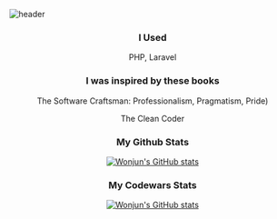 ![header](https://capsule-render.vercel.app/api?type=slice&color=gradient&height=160&section=header&text=Hi!%20I%27m%20Wonjun!&fontAlign=50&fontAlignY=70&fontSize=90&fontColor=000000)

<h3 align="center"> I Used </h3>
<div align="center">
PHP, Laravel
</div>

<h3 align="center"> I was inspired by these books </h3>
<div align="center">
<p>The Software Craftsman: Professionalism, Pragmatism, Pride)</p>
<p>The Clean Coder</p>
</div>

<h3 align="center">My Github Stats</h3>
<div align="center">
  
[![Wonjun's GitHub stats](https://github-readme-stats.vercel.app/api?username=wonjun3991&hide_title=true&show_icons=true&include_all_commits=true&disable_animations=true&theme=vue)](https://github.com/anuraghazra/github-readme-stats)
</div>

<h3 align="center">My Codewars Stats</h3>
<div align="center">
  
[![Wonjun's GitHub stats](https://www.codewars.com/users/wonjun3991/badges/large)](https://www.codewars.com/users/wonjun3991)
</div>

